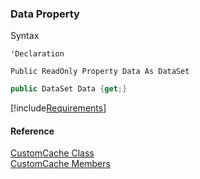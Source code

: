 ﻿### Data Property

Syntax

```vbnet
'Declaration

Public ReadOnly Property Data As DataSet
```

```csharp
public DataSet Data {get;}
```

[!include[Requirements](../partials/requirements.md)]

#### Reference

[CustomCache Class](fcSDK~FChoice.Foundation.CustomCache.md)  
[CustomCache Members](fcSDK~FChoice.Foundation.CustomCache_members.md)